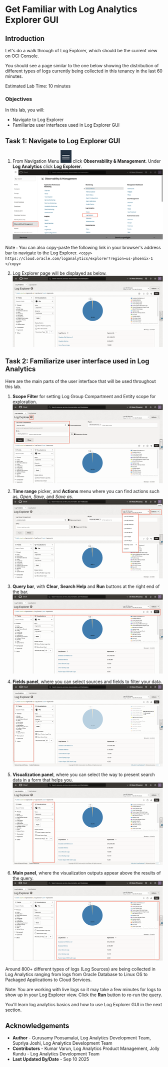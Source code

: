 # Get Familiar with Log Analytics Explorer GUI

## Introduction

Let's do a walk through of Log Explorer, which should be the current view on OCI Console.

You should see a page similar to the one below showing the distribution of different types of logs currently being collected in this tenancy in the last 60 minutes.

Estimated Lab Time: 10 minutes


### Objectives

In this lab, you will:
* Navigate to Log Explorer
* Familiarize user interfaces used in Log Explorer GUI

## **Task 1:**  Navigate to Log Explorer GUI

1. From Navigation Menu ![navigation-menu](images/navigation-menu.png) click **Observability & Management**. Under **Log Analytics** click **Log Explorer**.
![](./images/oci-console-la-explorer.png "Log Explorer Menu")

  Note : You can also copy-paste the following link in your browser's address bar to navigate to the Log Explorer.
    ```
     <copy>
        https://cloud.oracle.com/loganalytics/explorer?region=us-phoenix-1
     </copy>   
    ```

2. Log Explorer page will be displayed as below.
![](./images/oci-console-la-explorer-default.png "Log Explorer Page")


## **Task 2:**  Familiarize user interface used in Log Analytics

Here are the main parts of the user interface that will be used throughout this lab.


1. **Scope Filter** for setting Log Group Compartment and Entity scope for exploration.
![](images/la-scope-filter.png "Log Explorer")

2. **Time range** picker, and **Actions** menu where you can find actions such as, *Open*, *Save*, and *Save as*.
![](images/la-time-range.png "Log Explorer")

3. **Query bar**, with **Clear**, **Search Help** and **Run** buttons at the right end of the bar.
![](images/la-query-bar.png "Log Explorer")

4. **Fields panel**, where you can select sources and fields to filter your data.
![](images/la-field-panel.png "Log Explorer")

5. **Visualization panel**, where you can select the way to present search data in a form that helps you.
![](images/la-visualization.png "Log Explorer")

6. **Main panel**, where the visualization outputs appear above the results of the query.
![](images/la-main-panel.png "Log Explorer")

Around 800+ different types of logs (Log Sources) are being collected in Log Analytics ranging from logs from Oracle Database to Linux OS to Packaged Applications to Cloud Services.

Note: You are working with live logs so it may take a few minutes for logs to show up in your Log Explorer view. Click the **Run** button to re-run the query.

You'll learn log analytics basics and how to use Log Explorer GUI in the next section.

## Acknowledgements
* **Author** - Gurusamy Poosamalai, Log Analytics Development Team, Supriya Joshi, Log Analytics Development Team
* **Contributors** -  Kumar Varun, Log Analytics Product Management, Jolly Kundu - Log Analytics Development Team
* **Last Updated By/Date** - Sep 10 2025
